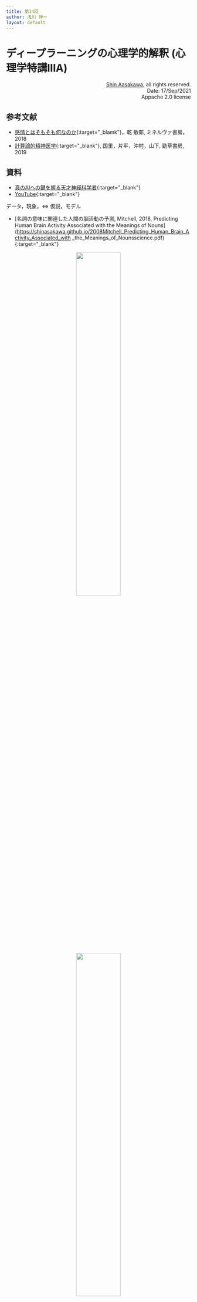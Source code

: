 ```yaml
---
title: 第14回
author: 浅川 伸一
layout: default
---
```


# ディープラーニングの心理学的解釈 (心理学特講IIIA)

<div align='right'>
<a href='mailto:educ0233@komazawa-u.ac.jp'>Shin Aasakawa</a>, all rights reserved.<br>
Date: 17/Sep/2021<br/>
Appache 2.0 license<br/>
</div>

## 参考文献

- [感情とはそもそも何なのか](https://www.amazon.co.jp/dp/4623083721){:target="_blamk"}，乾 敏郎, ミネルヴァ書房，2018
- [計算論的精神医学](https://www.amazon.co.jp/dp/432625131X){:target="_blank"}, 国里，片平，沖村，山下, 勁草書房, 2019

<!--
- [最終試験問題](https://github.com/ShinAsakawa/2019komazawa/blob/master/notebooks/2019komazawa_exam.ipynb){:target="_blank"}
-->

## 資料

- [真のAIへの鍵を握る天才神経科学者](https://www.wired.com/story/karl-friston-free-energy-principle-artificial-intelligence/){:target="_blank"}
- [YouTube](https://youtu.be/RXTizOtvsE8){:target="_blank"}


データ，現象，$\Leftrightarrow$ 仮説，モデル


- [名詞の意味に関連した人間の脳活動の予測, Mitchell, 2018, Predicting Human Brain Activity Associated with the  Meanings of Nouns](https://shinasakawa.github.io/2008Mitchell_Predicting_Human_Brain_Activity_Associated_with
_the_Meanings_of_Nounsscience.pdf){:target="_blank"}

<center>
<img src="../assets/2019mitchell-54_20.png" style="width:49%"><br/>
</center>


<center>
<img src="../assets/2008Mitchell_fig1.svg" style="width:49%"><br/>
<p style="text-align: left;width: 66%; background-color: cornsilk;">
Mitchell (2008) 図 1. 任意の名詞刺激に対するfMRI活性化を予測するモデルの形式。
fMRI の活性化は、2段階 プロセスで予測される。
第 1 段階では，入力刺激語の意味を，典型的な単語使用を示す大規模なテキストコーパスから値を抽出した中間的な意味的特徴の観点から符号化する。
第 2 段階では，これらの中間的な意味的特徴のそれぞれに関連する fMRIシグネチャ の線形結合として，fMRI 画像を予測する。
<!-- 
Form of the model for predicting fMRI activation for arbitrary noun stimuli. 
fMRI activation is predicted in a two-step process. 
The first step encodes the meaning of the input stimulus word in terms of intermediate semantic features whose values are extracted from a large corpus of text exhibiting typical word use. 
The second step predicts the fMRI image as a linear combination of the fMRI signatures associated with each of these intermediate semantic features. -->
</p>
</center>

<center>
<img src="../assets/2008Mitchell_fig2.svg" style="width:66%"><br/>
<p style="text-align: left;width: 66%;background-color: cornsilk;">
Mitchell (2008) 図 2. 与えられた刺激語に対する fMRI 画像の予測。
(A) 参加者 P1 が 「セロリ」刺激語に対して、他の 58 の単語で学習した後に予測を行う。
25 個の意味的特徴のうち 3 つの特徴量のベクトルを単位長にスケーリングすることである。
(食べる, 味わう, 満たす) について学習した $c_{vi}$ 係数は， パネル上部の 3 つの画像のボクセルの色で示されている。
刺激語「セロリ」に対する各特徴量の共起値は， それぞれの画像の左側に表示されている (例えば 「食べる（セロリ）」の 共起値は 0.84)。
刺激語の活性化予測値 ((A）の下部に表示) は 25個 の意味的 fMRI シグネチャを線形結合し， その共起値で重み付けしたものである。
この図は 予測された三次元画像の1つの水平方向のスライス [z=-12 mm in Montreal Neurological Institute (MNI) space] を示している。
(B) 「セロリ」と「飛行機」について， 他の 58 個の単語を使った訓練後に予測された fMRI 画像と観察された fMRI 画像。
予測画像と観測画像の上部（後方領域）付近にある赤と青の 2本 の長い縦筋は、左右の楔状回である。
<!-- Predicting fMRI images for given stimulus words. 
(A) Forming a prediction for participant P1 for the stimulus word “celery” after training on 58 other words. 
Learned $c_{vi}$ coefficients for 3 of the 25 semantic features (“eat,” “taste,” and “fill”) are depicted by the voxel colors in the three images at the top of the panel. 
The cooccurrence value for each of these features for the stimulus word “celery” is shown to the left of their respective images [e.g., the value for “eat (celery)” is 0.84]. 
The predicted activation for the stimulus word [shown at the bottom of (A)] is a linear combination of the 25 semantic fMRI signatures, weighted by their co-occurrence values. 
This figure shows just one horizontal slice [z = –12 mm in Montreal Neurological Institute (MNI) space] of the predicted three-dimensional image. 
(B) Predicted and observed fMRI images for “celery” and “airplane” after training that uses 58 other words. 
The two long red and blue vertical streaks near the top (posterior region) of the predicted and observed images are the left and right fusiform gyri. -->}
</p>
</center>


<center>
<img src="../assets/2008Mitchell_fig3.svg" style="width:49%"><br/>
<p style="text-align: left;width:66%;background-color:cornsilk;">
Mitchell (2008) 図 3. 最も正確に予測されたボクセルの位置。
参加者 P5 の訓練セット以外の単語について、予測されたボクセルの活性化と実際のボクセルの活性化の相関を表面（A）とグラスブレイン（B）で表したもの。
これらのパネルは、少なくとも 10個 の連続したボクセルを含むクラスタを示しており、それぞれのボクセルの予測-実際の相関は少なくとも 0.28 である。
これらのボクセル・クラスターは、大脳皮質全体に分布しており、左右の後頭葉と頭頂葉、左右の豆状部、中央後葉、中央前葉に位置しています。
左右の後頭葉、頭頂葉、中前頭葉、左下前頭回、内側前頭回、前帯状回に分布している。
(C) 9人の参加者全員で平均化した予測-実測相関の表面表現。
このパネルは、平均相関が 0.14 以上の連続した10 個以上のボクセルを含むクラスターを示している。
<!-- Locations of most accurately predicted voxels. 
Surface (A) and glass brain (B) rendering of the correlation between predicted and actual voxel activations for words outside the training set for participant P5. 
These panels show clusters containing at least 10 contiguous voxels, each of whose predicted-actual correlation is at least 0.28. 
These voxel clusters are distributed throughout the cortex and located in the left and right occipital and parietal lobes; left and right fusiform,
postcentral, and middle frontal gyri; left inferior frontal gyrus; medial frontal gyrus; and anterior cingulate. 
(C) Surface rendering of the predicted-actual correlation averaged over all nine participants. 
This panel represents clusters containing at least 10 contiguous voxels, each with average correlation of at least 0.14. -->
</p>
</center>

Glaser (2019) の 教師つき機械学習の 4 つのレベルを紹介する。

<center>
<img src="../assets/2019Glaser_fig2.jpg" width="49%"><br/>
</center>

1. 工学的な問題の解決 
機械学習は， 医療診断， ブレインコンピュータインターフェース， 研究ツールなど， 神経科学者が使用する手法の予測性能を向上させることができる。
2. 予測可能な変数の特定 
機械学習により， 脳や外界に関連する変数がお互いを予測しているかどうかをより正確に判断することができる。
3. 単純なモデルのベンチマーク。
解釈可能な簡易モデルと精度の高い ML モデルの性能を比較することで， 簡易モデルの良し悪しを判断するのに役立つ。
4. 脳のモデルとしての役割。
脳が機械学習システム， 例えばディープニューラルネットワークと同様の方法で問題を解決しているかどうかを論じることができる。


# 後期のねらい

大きく分けて 2 つのテーマ，細かく分けると 4 つのテーマを取り扱います。

1. リカレントニューラルネットワークの発展
2. 注意
3. 強化学習, ゲーム AI
4. 精神医学

このうち，1 と 2 とが関係が深く，3 と 4 とも同様に関連があります。
1 のりカレントニューラルネットワークは，前期も取り上げました。
本日は，前期の復習と発展を取り上げます。

* RNN 復習
* LSTM, bidirectional RNN, BPTT, 
* char based, word based Language model
* multimodal integration, NIC, beta-VAE, Helmholtz machines, 
* LSTM gate, forget bias, vanishing graddient, explording gradient, 
* winner-take-all circuit
* DeepGaze, Itti Koch 
* CAM, Grad CAM
* Transformer, 
* Attention universality
* Reinforcement Learning, Policy, Value, Reward, Q learning, SALSA, dueling, 


---

# 実習
- [百人一首データ取得](https://colab.research.google.com/github/komazawa-deep-learning/komazawa-deep-learning.github.io/blob/master/2021notebooks/2021_0917get_hyakunin_isshu.ipynb){:target="_blank"}
- [BERT の超簡単な使い方 <img src="https://ShinAsakawa.github.io./assets/colab_icon.svg">](https://colab.research.google.c
om/github/komazawa-deep-learning/komazawa-deep-learning.github.io/blob/master/2021notebooks/2021_0903BERT_demo.ipynb){:target="_blank"}

<!--
第 1 回 授業の計画・内容 自然言語処理: キーワード 言語モデル，言語処理課題
    準備学習（予習・復習等） 自然言語処理と言語心理学，言語心理学との違いを調べてください。結果を簡潔にまとめてレポートをお願いします。  60分
第 2 回  授業の計画・内容 単純再帰型ニューラルネットワーク:Elman and Jordan, BPTT, 系列学習
    準備学習（予習・復習等） 系列学習について調べてください。簡単なレポートをお願いします。 60分
第 3 回  授業の計画・内容    翻訳モデル: LSTM ゲート,
    準備学習（予習・復習等） 自動翻訳について検索エンジンなどを使って事前に調べてください。結果を簡単なレポートにまとめてください。    60分
第 4 回 授業の計画・内容 意味モデル: word2vec, LDA, LSI, SVD，トピックモデル，意味記憶
    準備学習（予習・復習等） ことばの意味を調べる心理学研究について簡単に調べてください。結果をレポートにまとめてください。   60分
第 5 回 授業の計画・内容 注意について。キーワード: BERT, GLUE, マルチヘッド注意，ポスナー，ブロードベント，トリーズマン，
    準備学習（予習・復習等） 注意について，心理学ではどのような研究がなされてきたかを簡単なレポートとしてまとめてください。 60分
第 6 回 授業の計画・内容 眼球運動， DeepGaze, 眼球運動，CAM，AIの民主化
    準備学習（予習・復習等） 眼球運動について，研究史をまとめてレポートしてください。    60分
第 7 回 授業の計画・内容 ニューラル脚注付け，NIC, VQA，
    準備学習（予習・復習等） マルチモーダル統合について，簡単に調べておいてください。結果をレポートしてください。  60分
第 8 回 授業の計画・内容 失語症モデル
    準備学習（予習・復習等）失語症のモデルにはどのようなものが提案されているか，調べて簡単なレポートをお願いします。    60分
第 9 回 授業の計画・内容 変分自己符号器モデル，VAE, KL divergence
    準備学習（予習・復習等） 変分原理について調べてレポートをお願いします。 60分
第 10 回 授業の計画・内容 強化学習1 キーワード: 報酬，価値，TD 誤差，方策，イプシロン貪欲探索，マルコフ決定過程，SARSA, Q 学習，DQN
    準備学習（予習・復習等）  心理学における強化学習，パブロフ，ワトソン，スキナー，の ３ 人の強化学習創始者について簡単に調べてレポートをお願いします。  60分
第 11 回 授業の計画・内容 強化学習2 キーワード: キーワード アクタークリティック法，DQN, 二重DQN，
    準備学習（予習・復習等） ゲームAI と強化学習との繋がりについて，応用例を挙げて考察してください。結果をレポートにして提出してください。    60分
第 12 回 授業の計画・内容 強化学習3: キーワード 価値反復，方策反復，優先付き再生，経験再生，A3C，エージェント57
    準備学習（予習・復習等） 強化学習の現代的な意味について，応用例を挙げて考察してください。結果をレポートにして提出してください。 60分
第 13 回 授業の計画・内容 メタ学習，少事例学習，一撃学習
    準備学習（予習・復習等） 認知心理学や言語心理学における，次のキーワードについて調べ，自分の考えをまとめてください。キーワード：言語発達，語彙爆発    60分
第 14 回 授業の計画・内容 精神医学と世界モデル，フリストンの自由エネルギー原理
    準備学習（予習・復習等） 人工知能と精神医学，臨床心理学との関係について，自分の意見を完結にまとめておいてください。簡潔なレポートとして提出をお願いします。   60分
第 15 回 授業の計画・内容 総まとめ
    準備学習（予習・復習等） まとめを行います。全体の感想をまとめてレポートをお願いします。
-->


# LSTM との異同

<center>
<img src="https://komazawa-deep-learning.github.io/assets/2015Greff_LSTM_ja.svg" style="width:54%">
&nbsp;
&nbsp;&nbsp;&nbsp;&nbsp;
&nbsp;&nbsp;&nbsp;&nbsp;
<img src="https://komazawa-deep-learning.github.io/assets/ModalNet-19.png" style="width:26%"><br/>
左: LSTM (浅川, 2015) より，右: トランスフォーマー[@2017Vaswani_transformer]<br/>
入力ゲートと入力 は Q, K と同一視，出力ゲートと V とは同一視可能？
</center>

<!-- 
# Residual attention
<center>

![](assets/2017residual_attention.svg){style="width:33%"}
![](assets/2017residual_attention_motivation.svg){style="width:65%"}<br/>
![](assets/2017residual_attention_whole_net.svg){style="width:94%"}<br/>
[@2017Wang_residual_attention] Fig. 1, 2, 3
</center>
-->

<!-- 
# A2 net

<center>
![](assets/2018Chen_A2-Nets_fig1ja_a.svg){style="width:39%"}
&nbsp;&nbsp;
&nbsp;&nbsp;
&nbsp;&nbsp;
![](assets/2018Chen_A2-Nets_fig1ja_b.svg){style="width:55%"}<br/>
From [@2018Chen_A2-nets_double_attention] Fig. 1
</center>
 -->

# Relationship between self-attention and convolution

<center>
<img src="http://komazawa-deep-learning.github.io/assets/2019cordonnier_self_attention_convol.svg" style="width:88%"><br/>
<img src="http://komazawa-deep-learning.github.io/assets/2020Cordonnier_tab3.svg" style="width:88%"><br/>
From [@2020cordonnier_attention_and_convolution]
</center>

# まとめ

- MHSA は 畳み込み と同等の能力がありそうである。
- Reformer に見られるように position encodings を工夫する余地は残されているように思われる。



---

# マルチタスク学習，転移学習

- 学習したことがらを応用することは賢さの尺度でしょう

たとえば，映画[カラテキッド](https://youtu.be/DsLk6hVBE6Y)(1984)では，ミヤギ先生はダニエルさんに車のワックスがけや床掃除を教えました :-) ワックスがけや床磨きは空手の技術習得にとって必要な技能であったというオチです。

## 実習ファイル

- [マルチタスク学習2 <img src="../assets/colab_icon.svg">](https://colab.research.google.com/github/komazawa-deep-
learning/komazawa-deep-learning.github.io/blob/master/notebooks/2020_0703four_in_one_network2.ipynb){target="_blank"}
- [マルチタスク学習3 <img src="../assets/colab_icon.svg">](https://colab.research.google.com/github/komazawa-deep-
learning/komazawa-deep-learning.github.io/blob/master/notebooks/2020_0703four_in_one_network3.ipynb){target="_blank"}

    1. 画像脚注付け<br>
    ![](https://twitter.com/paraschopra/status/1096710728092995584/photo/1){target="_blank"}
    2. 類義語<br>
    ![](https://cdn-images-1.medium.com/max/1280/1*tWrGWKXwWMbuocw2nXBysA.png){target="_blank"}
    3. 類義画像<br>
    ![](https://cdn-images-1.medium.com/max/1280/1*NZSJiMUMQi9u07oA6vI9cA.png){target="_blank"}
    4. 文章からの画像検索
        - __犬__を検索<br>
    ![犬](https://cdn-images-1.medium.com/max/1280/1*VmIgBrrr-3XwGGwoXwiQMg.png){target="_blank"}<br>
        - __笑顔の少年__ を検索<br>
    ![笑顔の少年](https://cdn-images-1.medium.com/max/1280/1*4Km1YpfFbwhRF8Obu54EaA.png){target="_blank"}<br>

---

- [マーガレット ミッチェルによるソーシャルメディアを用いたメンタルヘルスのマルチタスク学習](http://m-mitchell.com/publications/multitask-blurb.html){target="_blank"}
    - [arXiv 論文](https://arxiv.org/abs/1712.03538){target="_blank"}
- [One neural network, many uses](https://towardsdatascience.com/one-neural-network-many-uses-image-captioning-image-search-similar-image-and-words-in-one-model-1e22080ce73d){target="_blank"}
    - [ソースコード](https://github.com/paraschopra/one-network-many-uses){target="_blank"}
    - [An Overview of Multi-Task Learning in Deep Neural Networks](http://ruder.io/multi-task/){target="_blank"}
    - [上の arXiv](https://arxiv.org/abs/1706.05098){target="_blank"}

---

### Hard parameter sharing

<center>
<img src="http://ruder.io/content/images/2017/05/mtl_images-001-2.png" style="width:44%">
<img src="http://ruder.io/content/images/size/w2000/2019/03/transfer_learning_taxonomy-1.png" style="width:44%"><br>
左:マルチタスク学習, 右:転移学習, いずれも Sebastuan Ruder のブログより<br>
</center>

---

### Soft parameter sharing
In soft parameter sharing on the other hand, each task has its own model
with its own parameters. The distance between the parameters of the model
is then regularized in order to encourage the parameters to be similar. [8]
for instance use the $l2$ norm for regularization, while [9] use the trace
norm.

- [8]: Duong, L., Cohn, T., Bird, S., & Cook, P. (2015). Low Resource Dependency Parsing: Cross-lingual Parameter Sharing in a Neural Network Parser. Proceedings of the 53rd Annual Meeting of the Association for Computational Linguistics and the 7th International Joint Conference on Natural Language Processing (Short Papers), 845–850.
- [9]: Yang, Y., & Hospedales, T. M. (2017). Trace Norm Regularised Deep Multi-Task Learning. In Workshop track - ICLR 2017. Retrieved from http://arxiv.org/abs/1606.04038

![](http://ruder.io/content/images/size/w2000/2017/05/mtl_images-002-2.png)

---

# Recent work on MTL for Deep Learning

### Deep Relationship Networks
![](http://ruder.io/content/images/2017/05/relationship_networks.png)
__A Deep Relationship Network with shared convolutional and task-specific fully connected layers with matrix priors (Long and Wang, 2015).__

- Long, M., & Wang, J. (2015). Learning Multiple Tasks with Deep Relationship Networks. arXiv Preprint arXiv:1506.02117. Retrieved from http://arxiv.org/abs/1506.02117 ↩︎

---

### Fully-Adaptive Feature Sharing
![](http://ruder.io/content/images/2017/05/fully_adaptive_feature_sharing.png)<br>
__The widening procedure for fully-adaptive feature sharing (Lu et al., 2016).__

Lu, Y., Kumar, A., Zhai, S., Cheng, Y., Javidi, T., & Feris, R. (2016). Fully-adaptive Feature Sharing in Multi-Task Networks with Applications in Person Attribute Classification. Retrieved from http://arxiv.org/abs/1611.05377 

---

### Cross-stitch Networks
![](http://ruder.io/content/images/2017/05/cross-stitch_networks.png)<br>
__Cross-stitch networks for two tasks (Misra et al., 2016).__

Misra, I., Shrivastava, A., Gupta, A., & Hebert, M. (2016). Cross-stitch Networks for Multi-task Learning. In Proceedings of the IEEE Conference on Computer Vision and Pattern Recognition. https://doi.org/10.1109/CVPR.2016.433 


<!--
### Low supervision

Søgaard, A., & Goldberg, Y. (2016). Deep multi-task learning with low level tasks supervised at lower layers. Proceedings of the 54th Annual Meeting of the Association for Computational Linguistics, 231–235.
-->

---

## A Joint Many-Task Model
![](http://ruder.io/content/images/2017/05/joint_many_task_model.png)<br>
__A Joint Many-Task Model (Hashimoto et al., 2016).__

---

### Weighting losses with uncertainty
![](http://ruder.io/content/images/2017/05/weighting_using_uncertainty.png)<br>
__Uncertainty-based loss function weighting for multi-task learning (Kendall et al., 2017).__

Kendall, A., Gal, Y., & Cipolla, R. (2017). Multi-Task Learning Using Uncertainty to Weigh Losses for Scene Geometry and Semantics. Retrieved from http://arxiv.org/abs/1705.07115

---

### Sluice Networks
![](http://ruder.io/content/images/2017/05/sluice_network-003.png)<br>
__A sluice network for two tasks (Ruder et al., 2017).__

Ruder, S., Bingel, J., Augenstein, I., & Søgaard, A. (2017). Sluice networks: Learning what to share between loosely related tasks. Retrieved from http://arxiv.org/abs/1705.08142 


